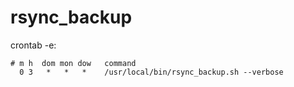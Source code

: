 # rsync_backup

crontab -e:
```
# m h  dom mon dow   command
  0 3   *   *   *    /usr/local/bin/rsync_backup.sh --verbose
```
